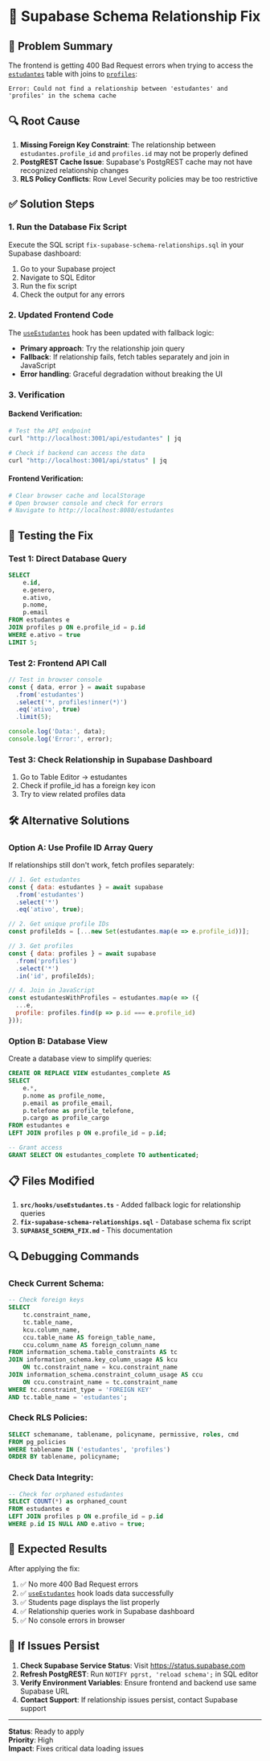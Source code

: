# 🔧 Supabase Schema Relationship Fix

## 🚨 Problem Summary
The frontend is getting 400 Bad Request errors when trying to access the [`estudantes`](file://c:\Users\webbe\Documents\GitHub\ministry-hub-sync\src\hooks\useOfflineData.ts#L7-L7) table with joins to [`profiles`](file://c:\Users\webbe\Documents\GitHub\ministry-hub-sync\src\pages\InstructorProgramacao.tsx#L57-L60):

```
Error: Could not find a relationship between 'estudantes' and 'profiles' in the schema cache
```

## 🔍 Root Cause
1. **Missing Foreign Key Constraint**: The relationship between `estudantes.profile_id` and `profiles.id` may not be properly defined
2. **PostgREST Cache Issue**: Supabase's PostgREST cache may not have recognized relationship changes
3. **RLS Policy Conflicts**: Row Level Security policies may be too restrictive

## ✅ Solution Steps

### 1. Run the Database Fix Script
Execute the SQL script `fix-supabase-schema-relationships.sql` in your Supabase dashboard:

1. Go to your Supabase project
2. Navigate to SQL Editor
3. Run the fix script
4. Check the output for any errors

### 2. Updated Frontend Code
The [`useEstudantes`](file://c:\Users\webbe\Documents\GitHub\ministry-hub-sync\src\hooks\useEstudantes.ts#L232-L284) hook has been updated with fallback logic:

- **Primary approach**: Try the relationship join query
- **Fallback**: If relationship fails, fetch tables separately and join in JavaScript
- **Error handling**: Graceful degradation without breaking the UI

### 3. Verification

#### Backend Verification:
```bash
# Test the API endpoint
curl "http://localhost:3001/api/estudantes" | jq

# Check if backend can access the data
curl "http://localhost:3001/api/status" | jq
```

#### Frontend Verification:
```bash
# Clear browser cache and localStorage
# Open browser console and check for errors
# Navigate to http://localhost:8080/estudantes
```

## 🧪 Testing the Fix

### Test 1: Direct Database Query
```sql
SELECT 
    e.id,
    e.genero,
    e.ativo,
    p.nome,
    p.email
FROM estudantes e
JOIN profiles p ON e.profile_id = p.id
WHERE e.ativo = true
LIMIT 5;
```

### Test 2: Frontend API Call
```javascript
// Test in browser console
const { data, error } = await supabase
  .from('estudantes')
  .select('*, profiles!inner(*)')
  .eq('ativo', true)
  .limit(5);

console.log('Data:', data);
console.log('Error:', error);
```

### Test 3: Check Relationship in Supabase Dashboard
1. Go to Table Editor → estudantes
2. Check if profile_id has a foreign key icon
3. Try to view related profiles data

## 🛠️ Alternative Solutions

### Option A: Use Profile ID Array Query
If relationships still don't work, fetch profiles separately:

```javascript
// 1. Get estudantes
const { data: estudantes } = await supabase
  .from('estudantes')
  .select('*')
  .eq('ativo', true);

// 2. Get unique profile IDs
const profileIds = [...new Set(estudantes.map(e => e.profile_id))];

// 3. Get profiles
const { data: profiles } = await supabase
  .from('profiles')
  .select('*')
  .in('id', profileIds);

// 4. Join in JavaScript
const estudantesWithProfiles = estudantes.map(e => ({
  ...e,
  profile: profiles.find(p => p.id === e.profile_id)
}));
```

### Option B: Database View
Create a database view to simplify queries:

```sql
CREATE OR REPLACE VIEW estudantes_complete AS
SELECT 
    e.*,
    p.nome as profile_nome,
    p.email as profile_email,
    p.telefone as profile_telefone,
    p.cargo as profile_cargo
FROM estudantes e
LEFT JOIN profiles p ON e.profile_id = p.id;

-- Grant access
GRANT SELECT ON estudantes_complete TO authenticated;
```

## 📋 Files Modified

1. **`src/hooks/useEstudantes.ts`** - Added fallback logic for relationship queries
2. **`fix-supabase-schema-relationships.sql`** - Database schema fix script
3. **`SUPABASE_SCHEMA_FIX.md`** - This documentation

## 🔍 Debugging Commands

### Check Current Schema:
```sql
-- Check foreign keys
SELECT 
    tc.constraint_name,
    tc.table_name,
    kcu.column_name,
    ccu.table_name AS foreign_table_name,
    ccu.column_name AS foreign_column_name
FROM information_schema.table_constraints AS tc
JOIN information_schema.key_column_usage AS kcu
    ON tc.constraint_name = kcu.constraint_name
JOIN information_schema.constraint_column_usage AS ccu
    ON ccu.constraint_name = tc.constraint_name
WHERE tc.constraint_type = 'FOREIGN KEY'
AND tc.table_name = 'estudantes';
```

### Check RLS Policies:
```sql
SELECT schemaname, tablename, policyname, permissive, roles, cmd
FROM pg_policies 
WHERE tablename IN ('estudantes', 'profiles')
ORDER BY tablename, policyname;
```

### Check Data Integrity:
```sql
-- Check for orphaned estudantes
SELECT COUNT(*) as orphaned_count
FROM estudantes e
LEFT JOIN profiles p ON e.profile_id = p.id
WHERE p.id IS NULL AND e.ativo = true;
```

## 🎯 Expected Results

After applying the fix:

1. ✅ No more 400 Bad Request errors
2. ✅ [`useEstudantes`](file://c:\Users\webbe\Documents\GitHub\ministry-hub-sync\src\hooks\useEstudantes.ts#L232-L284) hook loads data successfully
3. ✅ Students page displays the list properly
4. ✅ Relationship queries work in Supabase dashboard
5. ✅ No console errors in browser

## 🚨 If Issues Persist

1. **Check Supabase Service Status**: Visit https://status.supabase.com
2. **Refresh PostgREST**: Run `NOTIFY pgrst, 'reload schema';` in SQL editor
3. **Verify Environment Variables**: Ensure frontend and backend use same Supabase URL
4. **Contact Support**: If relationship issues persist, contact Supabase support

---

**Status**: Ready to apply  
**Priority**: High  
**Impact**: Fixes critical data loading issues